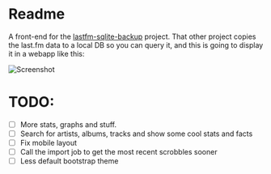 # Readme
A front-end for the [lastfm-sqlite-backup](https://github.com/niekp/lastfm-sqlite-backup) project.
That other project copies the last.fm data to a local DB so you can query it, and this is going to display it in a webapp like this:

![Screenshot](https://user-images.githubusercontent.com/19265518/55635265-9106f380-57c0-11e9-93cc-8e170377f795.png)

# TODO:
- [ ] More stats, graphs and stuff.
- [ ] Search for artists, albums, tracks and show some cool stats and facts
- [ ] Fix mobile layout
- [ ] Call the import job to get the most recent scrobbles sooner
- [ ] Less default bootstrap theme

